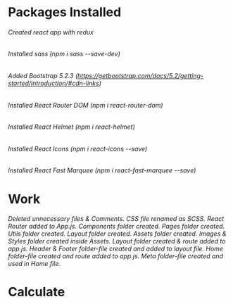 # Packages Installed

###### Created react app with redux

###### Installed sass (npm i sass --save-dev)

###### Added Bootstrap 5.2.3 (https://getbootstrap.com/docs/5.2/getting-started/introduction/#cdn-links)

###### Installed React Router DOM (npm i react-router-dom)

###### Installed React Helmet (npm i react-helmet)

###### Installed React Icons (npm i react-icons --save)

###### Installed React Fast Marquee (npm i react-fast-marquee --save)

# Work

###### Deleted unnecessary files & Comments. CSS file renamed as SCSS. React Router added to App.js. Components folder created. Pages folder created. Utils folder created. Layout folder created. Assets folder created. Images & Styles folder created inside Assets. Layout folder created & route added to app.js. Header & Footer folder-file created and added to layout file. Home folder-file created and route added to app.js. Meta folder-file created and used in Home file.
# Calculate
